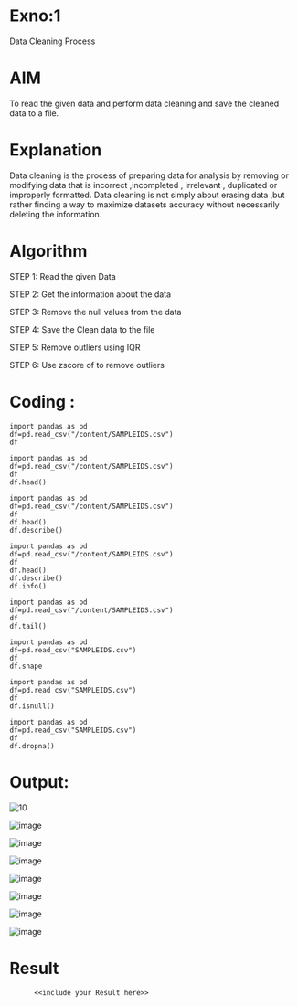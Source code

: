 # Exno:1
Data Cleaning Process

# AIM
To read the given data and perform data cleaning and save the cleaned data to a file.

# Explanation
Data cleaning is the process of preparing data for analysis by removing or modifying data that is incorrect ,incompleted , irrelevant , duplicated or improperly formatted. Data cleaning is not simply about erasing data ,but rather finding a way to maximize datasets accuracy without necessarily deleting the information.

# Algorithm
STEP 1: Read the given Data

STEP 2: Get the information about the data

STEP 3: Remove the null values from the data

STEP 4: Save the Clean data to the file

STEP 5: Remove outliers using IQR

STEP 6: Use zscore of to remove outliers

# Coding :
```
import pandas as pd
df=pd.read_csv("/content/SAMPLEIDS.csv")
df
```
```
import pandas as pd
df=pd.read_csv("/content/SAMPLEIDS.csv")
df
df.head()
```
```
import pandas as pd
df=pd.read_csv("/content/SAMPLEIDS.csv")
df
df.head()
df.describe()
```
```
import pandas as pd
df=pd.read_csv("/content/SAMPLEIDS.csv")
df
df.head()
df.describe()
df.info()
```
```
import pandas as pd
df=pd.read_csv("/content/SAMPLEIDS.csv")
df
df.tail()
```
```
import pandas as pd
df=pd.read_csv("SAMPLEIDS.csv")
df
df.shape
```
```
import pandas as pd
df=pd.read_csv("SAMPLEIDS.csv")
df
df.isnull()
```
```
import pandas as pd
df=pd.read_csv("SAMPLEIDS.csv")
df
df.dropna()
```
# Output:
![10](https://github.com/Ajith1413/exno1/assets/139842524/58c4a326-0478-4255-9d86-b53348c183d2)

![image](https://github.com/Ajith1413/exno1/assets/139842524/7aa30fc2-8097-4134-9bce-529593df99c8)

![image](https://github.com/Ajith1413/exno1/assets/139842524/b3536929-e8b5-4c46-8ab5-a5cb639e6600)

![image](https://github.com/Ajith1413/exno1/assets/139842524/2c9330f4-861c-4d47-9c94-90e91bf39c67)

![image](https://github.com/Ajith1413/exno1/assets/139842524/ef2a6218-8a55-4d45-b2f3-0d9c81c132a5)

![image](https://github.com/Ajith1413/exno1/assets/139842524/4725cfb7-13c0-453c-9a40-ad385f627a9a)

![image](https://github.com/Ajith1413/exno1/assets/139842524/65e9d3b9-76b3-49f5-82ce-fc16d500471b)

![image](https://github.com/Ajith1413/exno1/assets/139842524/886e45cd-ef3e-4371-a489-e0f87f5d118c)









# Result
          <<include your Result here>>
